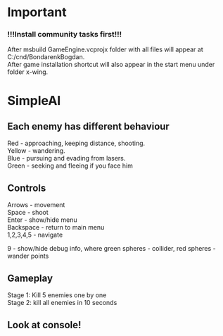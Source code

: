 # Important
### !!!Install community tasks first!!!

After msbuild GameEngine.vcprojx folder with all files will appear at C:/cnd/BondarenkBogdan.<br />
After game installation shortcut will also appear in the start menu under folder x-wing.<br />

# SimpleAI
## Each enemy has different behaviour
Red - approaching, keeping distance, shooting.<br />
Yellow - wandering.<br/>
Blue - pursuing and evading from lasers.<br />
Green - seeking and fleeing if you face him
## Controls

Arrows - movement<br />
Space - shoot<br />
Enter - show/hide menu<br />
Backspace - return to main menu<br />
1,2,3,4,5 - navigate<br />

9 - show/hide debug info, where green spheres - collider, red spheres - wander points<br />


## Gameplay
Stage 1: Kill 5 enemies one by one<br />
Stage 2: kill all enemies in 10 seconds<br />
## Look at console!
